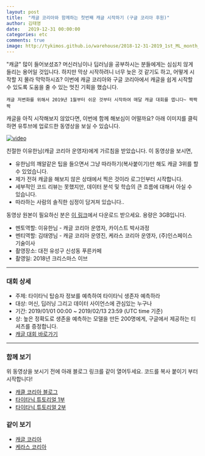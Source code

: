 ```yaml
---
layout: post
title:  "캐글 코리아와 함께하는 첫번째 캐글 시작하기 (구글 코리아 후원)"
author: 김태영
date:   2019-12-31 00:00:00
categories: etc
comments: true
image: http://tykimos.github.io/warehouse/2018-12-31-2019_1st_ML_month_with_KaKR_title.png
---
```


"캐글" 많이 들어보셨죠? 머신러닝이나 딥러닝을 공부하시는 분들에게는 심심치 않게 들리는 용어일 것입니다. 하지만 막상 시작하려니 너무 늦은 것 같기도 하고, 어떻게 시작할 지 몰라 막막하시죠? 이번에 캐글 코리아와 구글 코리아에서 캐글을 쉽게 시작할 수 있도록 도움을 줄 수 있는 멋진 기획을 했습니다. 

    캐글 저변화를 위해서 2019년 1월부터 쉬운 것부터 시작하여 매달 캐글 대회를 엽니다~ 짝짝짝

캐글을 아직 시작해보지 않았다면, 이번에 함께 해보심이 어떨까요? 아래 이미지를 클릭하면 유투브에 업로드한 동영상을 보실 수 있습니다. 

[![video](http://tykimos.github.io/warehouse/2018-12-31-2019_1st_ML_month_with_KaKR_title.png)](https://www.youtube.com/watch?v=Eh2hfygb5OE)

친절한 이유한님(캐글 코리아 운영자)에게 가르침을 받았습니다. 이 동영상을 보시면,

* 유한님의 깨알같은 팁을 들으면서 그냥 따라하기(복사붙이기)만 해도 캐글 3위를 할 수 있었습니다.
* 제가 전혀 캐글을 해보지 않은 상태에서 찍은 것이라 로그인부터 시작합니다. 
* 세부적인 코드 리뷰는 못했지만, 데이터 분석 및 학습의 큰 흐름에 대해서 아실 수 있습니다. 
* 따라하는 사람의 솔직한 심정이 담겨져 있습니다..

동영상 원본이 필요하신 분은 [이 링크](https://drive.google.com/open?id=1gJc2RznScdslC3VlV8kl1mNx6p7JT2vB)에서 다운로드 받으세요. 용량은 3GB입니다. 

* 멘토역할: 이유한님 - 캐글 코리아 운영자, 카이스트 박사과정
* 멘티역할: 김태영님 - 캐글 코리아 운영진, 케라스 코리아 운영자, (주)인스페이스 기술이사
* 촬영장소: 대전 유성구 신성동 푸른카페
* 촬영일: 2018년 크리스마스 이브

---
### 대회 상세

* 주제: 타이타닉 탑승자 정보를 예측하여 타이타닉 생존자 예측하라
* 대상: 머신, 딥러닝 그리고 데이터 사이언스에 관심있는 누구나
* 기간: 2019/01/01 00:00 ~ 2019/02/13 23:59 (UTC time 기준)
* 상: 높은 정확도로 생존을 예측하는 모델을 만든 200명에게, 구글에서 제공하는 티셔츠를 증정합니다.
* [캐글 대회 바로가기](https://www.kaggle.com/c/2019-1st-ml-month-with-kakr)

---
### 함께 보기

위 동영상을 보시기 전에 아래 블로그 링크를 같이 열어두세요. 코드를 복사 붙이기 부터 시작합니다!

* [캐클 코리아 블로그](http://kaggle-kr.tistory.com)
* [타이타닉 튜토리얼 1부](http://kaggle-kr.tistory.com/17?category=821486)
* [타이타닉 튜토리얼 2부](http://kaggle-kr.tistory.com/18?category=821486)
    
### 같이 보기

* [캐글 코리아](https://www.facebook.com/groups/KaggleKoreaOpenGroup/)
* [케라스 코리아](https://www.facebook.com/groups/KerasKorea/)
